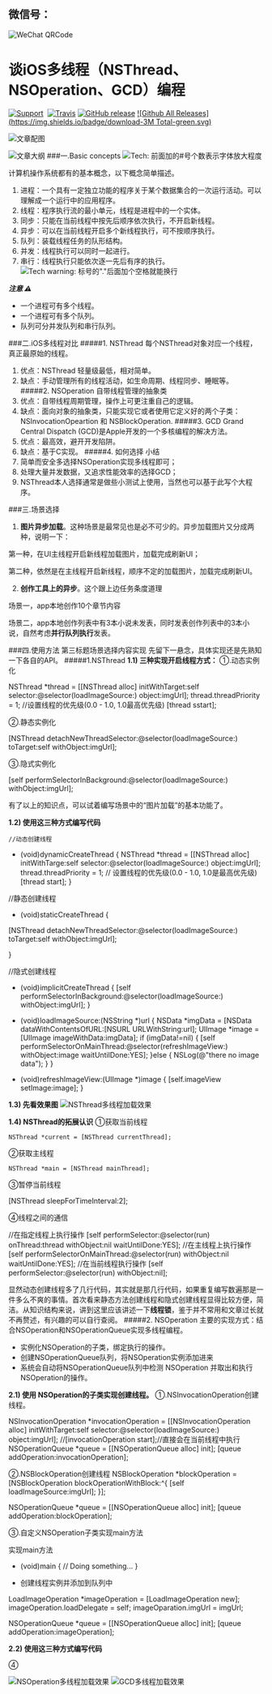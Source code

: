 ## 微信号：

![WeChat QRCode](https://github.com/Wspace5/SHMultiThreading/blob/master/Pictures/webwxgetmsgimg.jpeg?raw=true)
# 谈iOS多线程（NSThread、NSOperation、GCD）编程
[![Support](https://img.shields.io/badge/support-iOS%207%2B%20-blue.svg?style=flat)](https://www.apple.com/nl/ios)&nbsp;
[![Travis](https://img.shields.io/travis/rust-lang/rust.svg)]()
[![GitHub release](https://img.shields.io/github/release/qubyte/rubidium.svg)]()
[![Github All Releases](https://img.shields.io/badge/download-3M Total-green.svg)](https://github.com/Wspace5/iOSMultiThreading/archive/master.zip)

![文章配图](https://github.com/Wspace5/SHMultiThreading/blob/master/Pictures/html-programming.jpg?raw=true)

![文章大纲](https://github.com/Wspace5/SHMultiThreading/blob/master/Pictures/SHMultiThreadDG.png?raw=true)
###一.Basic concepts  ![Tech: 前面加的#号个数表示字体放大程度](https://github.com/Wspace5/SHMultiThreading)

计算机操作系统都有的基本概念，以下概念简单描述。

1. 进程：一个具有一定独立功能的程序关于某个数据集合的一次运行活动。可以理解成一个运行中的应用程序。
2. 线程：程序执行流的最小单元，线程是进程中的一个实体。
3. 同步：只能在当前线程中按先后顺序依次执行，不开启新线程。
4. 异步：可以在当前线程开启多个新线程执行，可不按顺序执行。
5. 队列：装载线程任务的队形结构。
6. 并发：线程执行可以同时一起进行。
7. 串行：线程执行只能依次逐一先后有序的执行。![Tech warning: 标号的"."后面加个空格就能换行](https://github.com/Wspace5/SHMultiThreading)

***注意 ⚠***
* 一个进程可有多个线程。
* 一个进程可有多个队列。
* 队列可分并发队列和串行队列。

###二.iOS多线程对比
#####1. NSThread
每个NSThread对象对应一个线程，真正最原始的线程。
1) 优点：NSThread 轻量级最低，相对简单。
2) 缺点：手动管理所有的线程活动，如生命周期、线程同步、睡眠等。
#####2. NSOperation 
自带线程管理的抽象类
1)  优点：自带线程周期管理，操作上可更注重自己的逻辑。
2)  缺点：面向对象的抽象类，只能实现它或者使用它定义好的两个子类：NSInvocationOpeartion 和 NSBlockOperation.
#####3. GCD 
Grand Central Dispatch (GCD)是Apple开发的一个多核编程的解决方法。
1)  优点：最高效，避开开发陷阱。
2)  缺点：基于C实现。
#####4. 如何选择 小结
1)  简单而安全多选择NSOperation实现多线程即可；
2)  处理大量并发数据，又追求性能效率的选择GCD；
3)  NSThread本人选择通常是做些小测试上使用，当然也可以基于此写个大程序。

###三.场景选择
1. **图片异步加载**。这种场景是最常见也是必不可少的。异步加载图片又分成两种，说明一下：
 
第一种，在UI主线程开启新线程加载图片，加载完成刷新UI；
 
第二种，依然是在主线程开启新线程，顺序不定的加载图片，加载完成刷新UI。

2. **创作工具上的异步**。这个跟上边任务条度道理

场景一，app本地创作10个章节内容

场景二，app本地创作列表中有3本小说未发表，同时发表创作列表中的3本小说，自然考虑**并行队列执行**发表。

###四.使用方法
第三标题场景选择内容实现 先留下一悬念，具体实现还是先熟知一下各自的API。
#####1.NSThread
**1.1) 三种实现开启线程方式：**
①.动态实例化
 
NSThread *thread = [[NSThread alloc] initWithTarget:self selector:@selector(loadImageSource:) object:imgUrl];
thread.threadPriority = 1; //设置线程的优先级(0.0 - 1.0, 1.0最高优先级)
[thread sstart];

②.静态实例化

[NSThread detachNewThreadSelector:@selector(loadImageSource:) toTarget:self withObject:imgUrl];

③.隐式实例化

[self performSelectorInBackground:@selector(loadImageSource:) withObject:imgUrl];

有了以上的知识点，可以试着编写场景中的“图片加载”的基本功能了。

**1.2) 使用这三种方式编写代码**
    
    //动态创建线程
- (void)dynamicCreateThread {
    NSThread *thread = [[NSThread alloc] initWithTarge:self selector:@selector(loadImageSource:) object:imgUrl]; 
    thread.threadPriority = 1; // 设置线程的优先级(0.0 - 1.0, 1.0是最高优先级)
    [thread start];
}

//静态创建线程
- (void)staticCreateThread {

[NSThread detachNewThreadSelector:@selector(loadImageSource:) toTarget:self withObject:imgUrl];

}

//隐式创建线程
- (void)implicitCreateThread {
[self performSelectorInBackground:@selector(loadImageSource:) withObject:imgUrl];
}

- (void)loadImageSource:(NSString *)url {
    NSData *imgData = [NSData dataWithContentsOfURL:[NSURL URLWithString:url];
    UIImage *image = [UIImage imageWithData:imgData]; 
    if (imgData!=nil) {
       [self performSelectorOnMainThread:@selector(refreshImageView:) withObject:image waitUntilDone:YES];
    }else {
       NSLog(@"there no image data");
    }
}

- (void)refreshImageView:(UIImage *)image {
    [self.imageView setImage:image];
}

**1.3) 先看效果图**
![NSThread多线程加载效果](https://github.com/Wspace5/SHMultiThreading/blob/master/Pictures/SHmultiThread1.gif?raw=true)

**1.4) NSThread的拓展认识**
①获取当前线程

    NSThread *current = [NSThread currentThread];

②获取主线程
   
    NSThread *main = [NSThread mainThread];

③暂停当前线程

   [NSThread sleepForTimeInterval:2];

④线程之间的通信

   //在指定线程上执行操作
   [self performSelector:@selector(run) onThread:thread withObject:nil waitUntilDone:YES];
   //在主线程上执行操作
   [self performSelectorOnMainThread:@selector(run) withObject:nil waitUntilDone:YES];
   //在当前线程执行操作
   [self performSelector:@selector(run) withObject:nil];

显然动态创建线程多了几行代码，其实就是那几行代码，如果重复编写数遍那是一件多么不爽的事情。首次看来静态方法创建线程和隐式创建线程显得比较方便，简洁。从知识结构来说，讲到这里应该讲述一下**线程锁**，鉴于并不常用和文章过长就不再赘述，有兴趣的可以自行查阅。
#####2. NSOperation
主要的实现方式：结合NSOperation和NSOperationQueue实现多线程编程。

* 实例化NSOperation的子类，绑定执行的操作。
* 创建NSOperationQueue队列，将NSOperation实例添加进来
* 系统会自动将NSOperationQueue队列中检测 NSOperation 并取出和执行NSOperation的操作。

**2.1) 使用 NSOperation的子类实现创建线程。**
①.NSInvocationOperation创建线程。

NSInvocationOperation *invocationOperation = [[NSInvocationOperation alloc] initWithTarget:self selector:@selector(loadImageSource:) object:imgUrl];
//[invocationOperation start];//直接会在当前线程中执行
NSOperationQueue *queue = [[NSOperationQueue alloc] init];
[queue addOperation:invocationOperation];

②.NSBlockOperation创建线程
NSBlockOperation *blockOperation = [NSBlockOperation blockOperationWithBlock:^{
[self loadImageSource:imgUrl];
}];

NSOperationQueue *queue = [[NSOperationQueue alloc] init];
[queue addOperation:blockOperation];

③.自定义NSOperation子类实现main方法

实现main方法

- (void)main {
// Doing something...
}

* 创建线程实例并添加到队列中

LoadImageOperation *imageOperation = [LoadImageOperation new];
imageOperation.loadDelegate = self;
imageOparation.imgUrl = imgUrl;

NSOperationQueue *queue = [[NSOperationQueue alloc] init];
[queue addOperation:imageOperation];

**2.2) 使用这三种方式编写代码**

④

![NSOperation多线程加载效果](https://github.com/Wspace5/SHMultiThreading/blob/master/Pictures/SHmultiThread2.gif?raw=true)
![GCD多线程加载效果](https://github.com/Wspace5/SHMultiThreading/blob/master/Pictures/SHmultiThread3.gif?raw=true)
